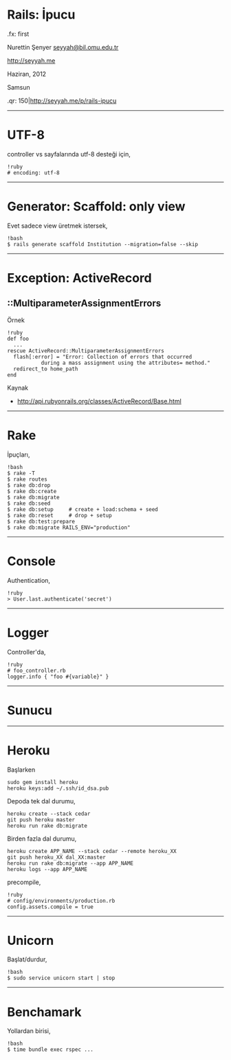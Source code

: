 # Rails: İpucu

.fx: first

Nurettin Şenyer <seyyah@bil.omu.edu.tr>

http://seyyah.me

Haziran, 2012

Samsun

.qr: 150|http://seyyah.me/p/rails-ipucu

---
# UTF-8

controller vs sayfalarında utf-8 desteği için,

    !ruby
    # encoding: utf-8

---

# Generator: Scaffold: only view

Evet sadece view üretmek istersek,

    !bash
    $ rails generate scaffold Institution --migration=false --skip

---

# Exception: ActiveRecord
## ::MultiparameterAssignmentErrors

Örnek

    !ruby
    def foo
      ...
    rescue ActiveRecord::MultiparameterAssignmentErrors
      flash[:error] = "Error: Collection of errors that occurred
      		   during a mass assignment using the attributes= method."
      redirect_to home_path
    end

Kaynak

- http://api.rubyonrails.org/classes/ActiveRecord/Base.html

---

# Rake

İpuçları,

    !bash
    $ rake -T
    $ rake routes
    $ rake db:drop
    $ rake db:create
    $ rake db:migrate
    $ rake db:seed
    $ rake db:setup 	# create + load:schema + seed
    $ rake db:reset 	# drop + setup
    $ rake db:test:prepare
    $ rake db:migrate RAILS_ENV="production"

---

# Console

Authentication,

    !ruby
    > User.last.authenticate('secret')

---

# Logger

Controller'da,

    !ruby
    # foo_controller.rb
    logger.info { "foo #{variable}" }

---

# Sunucu
---

# Heroku

Başlarken

    sudo gem install heroku
    heroku keys:add ~/.ssh/id_dsa.pub

Depoda tek dal durumu,

    heroku create --stack cedar
    git push heroku master
    heroku run rake db:migrate

Birden fazla dal durumu,

    heroku create APP_NAME --stack cedar --remote heroku_XX
    git push heroku_XX dal_XX:master
    heroku run rake db:migrate --app APP_NAME
    heroku logs --app APP_NAME

precompile,

    !ruby
    # config/environments/production.rb
    config.assets.compile = true

---

# Unicorn

Başlat/durdur,

    !bash
    $ sudo service unicorn start | stop

---

# Benchamark

Yollardan birisi,

    !bash
    $ time bundle exec rspec ...
